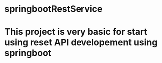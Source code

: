 # springbootRestService
# This project is very basic for start using reset API developement using springboot
